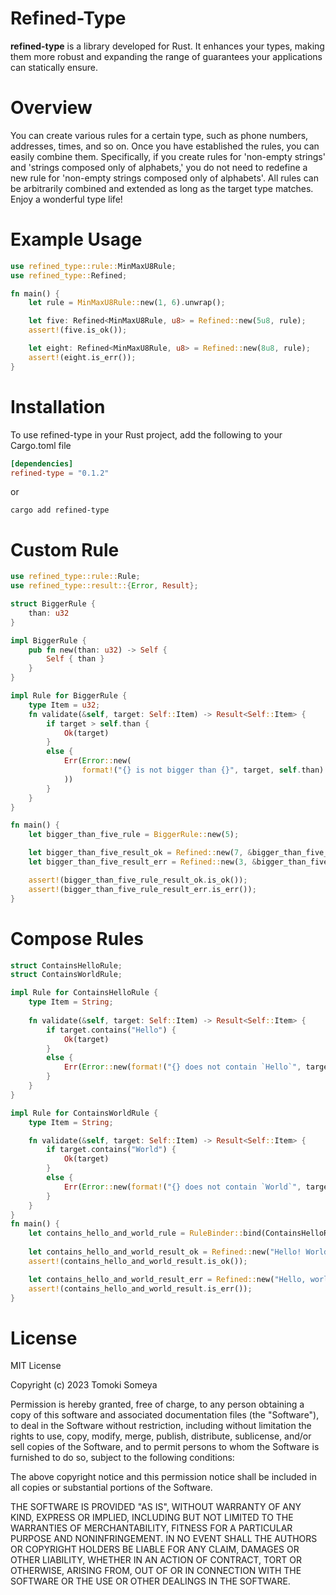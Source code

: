 # Refined-Type

**refined-type** is a library developed for Rust. It enhances your types, making them more robust and expanding the range of guarantees your applications can statically ensure.

# Overview
You can create various rules for a certain type, such as phone numbers, addresses, times, and so on. 
Once you have established the rules, you can easily combine them. 
Specifically, if you create rules for 'non-empty strings' and 'strings composed only of alphabets,' you do not need to redefine a new rule for 'non-empty strings composed only of alphabets'. 
All rules can be arbitrarily combined and extended as long as the target type matches. Enjoy a wonderful type life!


# Example Usage
```rust
use refined_type::rule::MinMaxU8Rule;
use refined_type::Refined;

fn main() {
    let rule = MinMaxU8Rule::new(1, 6).unwrap();

    let five: Refined<MinMaxU8Rule, u8> = Refined::new(5u8, rule);
    assert!(five.is_ok());

    let eight: Refined<MinMaxU8Rule, u8> = Refined::new(8u8, rule);
    assert!(eight.is_err());   
}
```

# Installation
To use refined-type in your Rust project, add the following to your Cargo.toml file

```toml
[dependencies]
refined-type = "0.1.2"
```
or
```shell
cargo add refined-type
```

# Custom Rule
```rust
use refined_type::rule::Rule;
use refined_type::result::{Error, Result};

struct BiggerRule {
    than: u32
}

impl BiggerRule {
    pub fn new(than: u32) -> Self {
        Self { than }
    }
}

impl Rule for BiggerRule {
    type Item = u32;
    fn validate(&self, target: Self::Item) -> Result<Self::Item> {
        if target > self.than {
            Ok(target)
        }
        else {
            Err(Error::new(
                format!("{} is not bigger than {}", target, self.than)
            ))
        }
    }
}

fn main() {
    let bigger_than_five_rule = BiggerRule::new(5);

    let bigger_than_five_result_ok = Refined::new(7, &bigger_than_five_rule);
    let bigger_than_five_result_err = Refined::new(3, &bigger_than_five_rule);

    assert!(bigger_than_five_rule_result_ok.is_ok());
    assert!(bigger_than_five_rule_result_err.is_err());
}
```

# Compose Rules
```rust
struct ContainsHelloRule;
struct ContainsWorldRule;

impl Rule for ContainsHelloRule {
    type Item = String;
    
    fn validate(&self, target: Self::Item) -> Result<Self::Item> {
        if target.contains("Hello") {
            Ok(target)
        }
        else {
            Err(Error::new(format!("{} does not contain `Hello`", target)))
        }
    }
}

impl Rule for ContainsWorldRule {
    type Item = String;

    fn validate(&self, target: Self::Item) -> Result<Self::Item> {
        if target.contains("World") {
            Ok(target)
        }
        else {
            Err(Error::new(format!("{} does not contain `World`", target)))
        }
    }
}
fn main() {
    let contains_hello_and_world_rule = RuleBinder::bind(ContainsHelloRule, ContainsWorldRule);
    
    let contains_hello_and_world_result_ok = Refined::new("Hello! World!", contains_hello_and_world_rule);
    assert!(contains_hello_and_world_result.is_ok());

    let contains_hello_and_world_result_err = Refined::new("Hello, world!", contains_hello_and_world_rule);
    assert!(contains_hello_and_world_result.is_err());
}
```

# License
MIT License

Copyright (c) 2023 Tomoki Someya

Permission is hereby granted, free of charge, to any person obtaining a copy
of this software and associated documentation files (the "Software"), to deal
in the Software without restriction, including without limitation the rights
to use, copy, modify, merge, publish, distribute, sublicense, and/or sell
copies of the Software, and to permit persons to whom the Software is
furnished to do so, subject to the following conditions:

The above copyright notice and this permission notice shall be included in all
copies or substantial portions of the Software.

THE SOFTWARE IS PROVIDED "AS IS", WITHOUT WARRANTY OF ANY KIND, EXPRESS OR
IMPLIED, INCLUDING BUT NOT LIMITED TO THE WARRANTIES OF MERCHANTABILITY,
FITNESS FOR A PARTICULAR PURPOSE AND NONINFRINGEMENT. IN NO EVENT SHALL THE
AUTHORS OR COPYRIGHT HOLDERS BE LIABLE FOR ANY CLAIM, DAMAGES OR OTHER
LIABILITY, WHETHER IN AN ACTION OF CONTRACT, TORT OR OTHERWISE, ARISING FROM,
OUT OF OR IN CONNECTION WITH THE SOFTWARE OR THE USE OR OTHER DEALINGS IN THE
SOFTWARE.